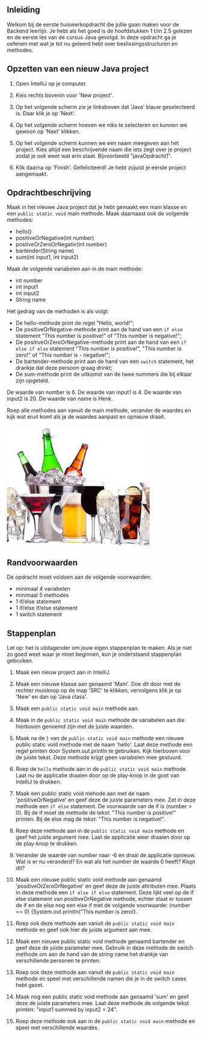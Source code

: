 ## Inleiding
Welkom bij de eerste huiswerkopdracht die jullie gaan maken voor de Backend leerlijn. Je hebt als het goed is de hoofdstukken 1 t/m 2.5 gelezen en de eerste les van de cursus Java gevolgd. In deze opdracht ga je oefenen met wat je tot nu geleerd hebt over beslissingsstructuren en methodes. 

## Opzetten van een nieuw Java project

1. Open IntelliJ op je computer.

2. Kies rechts bovenin voor 'New project'.

3. Op het volgende scherm zie je linksboven dat 'Java' blauw geselecteerd is. Daar klik je op 'Next'.

4. Op het volgende scherm hoeven we niks te selecteren en kunnen we gewoon op 'Next' klikken.

5. Op het volgende scherm kunnen we een naam meegeven aan het project. Kies altijd een beschrijvende naam die iets zegt over je project zodat je ook weet wat erin staat. Bijvoorbeeld "javaOpdracht1".

6. Klik daarna op 'Finish'. Gefeliciteerd! Je hebt zojuist je eerste project aangemaakt.

## Opdrachtbeschrijving

Maak in het nieuwe Java project dat je hebt gemaakt een main klasse en een `public static void` main methode. Maak daarnaast ook de volgende methodes:
- hello()
- positiveOrNegative(int number)
- postiveOrZeroOrNegativ(int number)
- bartender(String name)
- sum(int input1, int input2)

Maak de volgende variabelen aan in de main methode:
- int number
- int input1
- int input2
- String name

Het gedrag van de methoden is als volgt: 
- De hello-methode print de regel "Hello, world!";
- De positiveOrNegative-methode print aan de hand van een `if else` statement "This number is positive!" of "This number is negative!";
- De positiveOrZeroOrNegative-methode print aan de hand van een `if else if else` statement "This number is positive!", "This number is zero!" of "This number is - negative!";
- De bartender-methode print aan de hand van een `switch` statement, het drankje dat deze persoon graag drinkt;
- De sum-methode print de uitkomst van de twee nummers die bij elkaar zijn opgeteld.

De waarde van number is 6.
De waarde van input1 is 4.
De waarde van input2 is 20.
De waarde van name is Henk.

Roep alle methodes aan vanuit de main methode, verander de waardes en kijk wat eruit komt als je de waardes aanpast en opnieuw draait. 

![Drinks](./assets/drinks.jpg)


## Randvoorwaarden
De opdracht moet voldoen aan de volgende voorwaarden:

- minimaal 4 variabelen
- minimaal 5 methodes
- 1 if/else statement
- 1 if/else if/else statement
- 1 switch statement


## Stappenplan
Let op: het is uitdagender om jouw eigen stappenplan te maken. Als je niet zo goed weet waar je moet beginnen, kun je onderstaand stappenplan gebruiken.

1. Maak een nieuw project aan in IntelliJ.

2. Maak een nieuwe klasse aan genaamd  'Main'. Doe dit door met de rechter muisknop op de map 'SRC' te klikken, vervolgens klik je op 'New' en dan op 'Java class'. 

3. Maak een `public static void main` methode aan.

4. Maak in de `public static void main` methode de variabelen aan die hierboven genoemd zijn met de juiste waarden. 

5. Maak na de `}` van de `public static void main` methode een nieuwe public static void methode met de naam 'hello'. Laat deze methode een regel printen door System.out.println te gebruiken. Kijk hierboven voor de juiste tekst. Deze methode krijgt geen variabelen mee gestuurd. 

6. Roep de `hello` methode aan in de `public static void main` methode. Laat nu de applicatie draaien door op de play-knop in de goot van IntelliJ te drukken.

7. Maak een public static void mehode aan met de naam 'positiveOrNegative' en geef deze de juiste parameters mee. Zet in deze methode een `if else` statement. De voorwaarde van de if is (number > 0). Bij de if moet de methode de tekst: "This number is positive!" printen. Bij de else mag de tekst: "This number is negative!".

8. Roep deze methode aan in de `public static void main` methode en geef het juiste argument mee. Laat de applicatie weer draaien door op de play-knop te drukken. 

9. Verander de waarde van number naar -6 en draai de applicatie opnieuw. Wat is er nu veranderd? En wat als het number de waarde 0 heeft? Klopt dit?

10. Maak een nieuwe public static void methode aan genaamd 'positiveOrZeroOrNegative' en geef deze de juiste attributen mee. Plaats in deze methode een `if else if else` statement. Deze lijkt veel op de if else statement van positiveOrNegative methode, echter staat er tussen de if en de else nog een else if met de volgende voorwaarde: (number == 0) {System.out.println("This number is zero!}. 

11. Roep ook deze methode aan vanuit de `public static void main` methode en geef ook hier de juiste argument aan mee.

12. Maak een nieuwe public static void methode genaamd bartender en geef deze de juiste parameter mee. Gebruik in deze methode de switch methode om aan de hand van de string name het drankje van verschillende personen te printen. 

13. Roep ook deze methode aan vanuit de `public static void main` methode en speel met verschillende namen die je in de switch cases hebt gezet. 

14. Maak nog een public static void methode aan genaamd 'sum' en geef deze de juiste parameters mee. Laat deze methode de volgende tekst printen: "input1 summed by input2 = 24".

15. Roep deze methode ook aan in de `public static void main` methode en speel met verschillende waardes.
